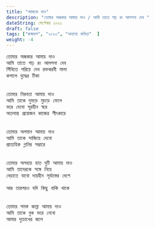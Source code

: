 ```yaml
---
title: "আমাকে দাও"
description: "তোমার অন্ধকার আমায় দাও / আমি তাতে গাঢ় রং আলপনা দেব "
dateString: সেপ্টেম্বর ২০২৩ 
draft: false
tags: ["জন্মদাগ", "২০২৩", "অন্যান্য কবিতা"  ]
weight: -4
---
```



<pre>
তোমার অন্ধকার আমায় দাও 
আমি তাতে গাঢ় রং আলপনা দেব 
সিঁথিতে পরিয়ে দেব রক্তকরবী মালা 
কপালে যুদ্ধের টিকা 


তোমার নিরবতা আমায় দাও
আমি তাকে দুমড়ে মুচড়ে ফেলে 
ভরে দেবো সূরহীন স্বরে 
অতলান্ত প্রয়োজন কাজের শীৎকারে


তোমার অপমান আমায় দাও 
আমি তাকে সাজিয়ে দেবো 
প্রাত্যহিক গ্লানির সম্ভারে 


তোমার অসহায় হাত দুটি আমায় দাও 
আমি তাদেরকে সঙ্গে নিয়ে 
বেড়াতে যাবো দায়হীন সূর্যাস্তের দেশে 

আর তারপরও যদি কিছু বাকি থাকে  


তোমার সমস্ত কান্না আমায় দাও
আমি তাকে বুক ভরে নেবো 
আমার দুচোখের জলে   
<pre>


